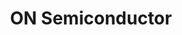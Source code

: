 ---
id: 2
title: ON Semiconductor
from: 12/2019
to: 10/2020
where: Rožnov pod Radhoštěm, Czech Republic
position: Jr. Programmer
description: ['Java, SQL, Tricentis Tosca', 'Creation test scenarios for manual and automation testing', 'Writing automatic scripts in tool Tosca and extension basic function in Selenium', 'Reporting result of tests']
---